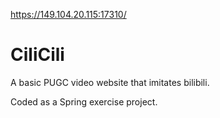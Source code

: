 <https://149.104.20.115:17310/>
# CiliCili
A basic PUGC video website that imitates bilibili.

Coded as a Spring exercise project.
